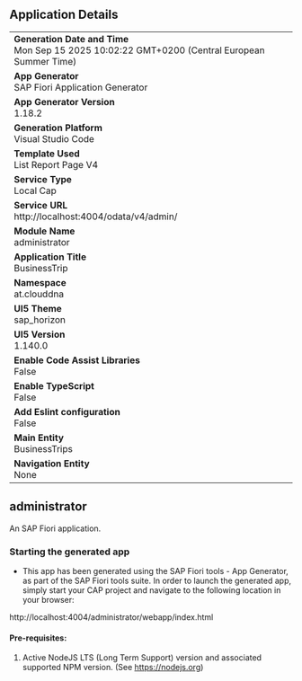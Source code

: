 ## Application Details
|               |
| ------------- |
|**Generation Date and Time**<br>Mon Sep 15 2025 10:02:22 GMT+0200 (Central European Summer Time)|
|**App Generator**<br>SAP Fiori Application Generator|
|**App Generator Version**<br>1.18.2|
|**Generation Platform**<br>Visual Studio Code|
|**Template Used**<br>List Report Page V4|
|**Service Type**<br>Local Cap|
|**Service URL**<br>http://localhost:4004/odata/v4/admin/|
|**Module Name**<br>administrator|
|**Application Title**<br>BusinessTrip|
|**Namespace**<br>at.clouddna|
|**UI5 Theme**<br>sap_horizon|
|**UI5 Version**<br>1.140.0|
|**Enable Code Assist Libraries**<br>False|
|**Enable TypeScript**<br>False|
|**Add Eslint configuration**<br>False|
|**Main Entity**<br>BusinessTrips|
|**Navigation Entity**<br>None|

## administrator

An SAP Fiori application.

### Starting the generated app

-   This app has been generated using the SAP Fiori tools - App Generator, as part of the SAP Fiori tools suite.  In order to launch the generated app, simply start your CAP project and navigate to the following location in your browser:

http://localhost:4004/administrator/webapp/index.html

#### Pre-requisites:

1. Active NodeJS LTS (Long Term Support) version and associated supported NPM version.  (See https://nodejs.org)


